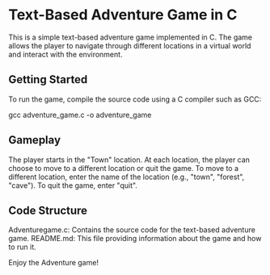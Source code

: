 # Text-Based Adventure Game in C

This is a simple text-based adventure game implemented in C. The game allows the player to navigate through different locations in a virtual world and interact with the environment.

## Getting Started

To run the game, compile the source code using a C compiler such as GCC:


gcc adventure_game.c -o adventure_game

## Gameplay
The player starts in the "Town" location.
At each location, the player can choose to move to a different location or quit the game.
To move to a different location, enter the name of the location (e.g., "town", "forest", "cave").
To quit the game, enter "quit".

## Code Structure
Adventuregame.c: Contains the source code for the text-based adventure game.
README.md: This file providing information about the game and how to run it.

Enjoy the Adventure game!

